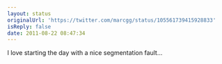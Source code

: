 ```yaml
---
layout: status
originalUrl: 'https://twitter.com/marcgg/status/105561739415928833'
isReply: false
date: 2011-08-22 08:47:34
---
```


I love starting the day with a nice segmentation fault...

